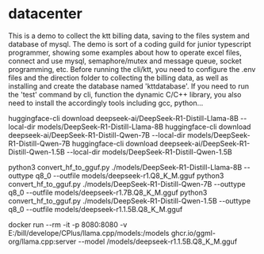# datacenter
This is a demo to collect the ktt billing data, saving to the files system and database of mysql. The demo is sort of a coding guild for junior typescript programmer, showing some examples about how to operate excel files, connect and use mysql, semaphore/mutex and message queue, socket programming, etc.
Before running the cli/ktt, you need to configure the .env files and the direction folder to collecting the billing data, as well as installing and create the database named 'kttdatabase'. If you need to run the 'test' command by cli, function the dynamic C/C++ library, you also need to install the accordingly tools including gcc, python...

huggingface-cli download deepseek-ai/DeepSeek-R1-Distill-Llama-8B --local-dir models/DeepSeek-R1-Distill-Llama-8B
huggingface-cli download deepseek-ai/DeepSeek-R1-Distill-Qwen-7B --local-dir models/DeepSeek-R1-Distill-Qwen-7B
huggingface-cli download deepseek-ai/DeepSeek-R1-Distill-Qwen-1.5B --local-dir models/DeepSeek-R1-Distill-Qwen-1.5B

python3 convert_hf_to_gguf.py ./models/DeepSeek-R1-Distill-Llama-8B --outtype q8_0 --outfile models/deepseek-r1.Q8_K_M.gguf
python3 convert_hf_to_gguf.py ./models/DeepSeek-R1-Distill-Qwen-7B --outtype q8_0 --outfile models/deepseek-r1.7B.Q8_K_M.gguf
python3 convert_hf_to_gguf.py ./models/DeepSeek-R1-Distill-Qwen-1.5B --outtype q8_0 --outfile models/deepseek-r1.1.5B.Q8_K_M.gguf

docker run --rm -it -p 8080:8080 -v E:/bill/develope/CPlus/llama.cpp/models:/models ghcr.io/ggml-org/llama.cpp:server --model /models/deepseek-r1.1.5B.Q8_K_M.gguf

